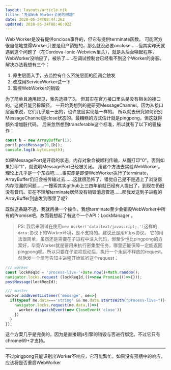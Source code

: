 ```yaml
---
layout: layouts/article.njk
title: "浅谈Web Worker关闭的问题"
date: 2020-05-24T08:44:26Z
updated: 2020-05-24T08:46:02Z
---
```


Web Worker是没有提供onclose事件的，但它有提供terminate函数。
可能官方很自信地觉得Worker只要是用户销毁的，那么就没必要onclose……但其实昨天就遇到这个问题了（在Cordova-Ionic-Webview里头），就是从后台唤起程序，WebWorker没响应了，被杀了……在调试控制台已经看不到这个Worker的身影。
解决办法我想有三个：
1. 原生层面入手，去监控有什么系统层面的回调会触发
2. 改成用ServiceWorker试一下
3. 监控WebWorker的销毁

为了简单且通用起见，我先选择了3。
但其实在官方接口里头是没有相关的接口的，这就只能另辟蹊径。
一开始我想到的是研究MessageChannel。因为从接口层面来说，它们几乎是一出的，也许底层实现是一样的。
所以就去研究如何识别MessageChannel是close状态的。最糟糕的方式估计就是pingpong，但这就得额外增加脏代码。
后来忽然想到transferable这个标准，所以就有了以下的骚操作：
```ts
const b = new ArrayBuffer(1);
port1.postMessage(0,[b]);
console.log(b.byteLength);
```
如果MessagePort是开启的状态，内存对象会被顺利传输，从而打印“0”。否则如果打印“1”，就说明MessagePort已经被关闭。
用这个方法去实验WebWorker。理论上几乎是一个东西吧……事实却是即便WebWorker执行了terminate，ArrayBuffer仍旧会被传输过去……这就很恐怖了，错觉自己是不是遇上了浏览器内存泄漏的问题……一搜索其实github上三四年前就已经有人提出了，到现在仍旧没有音讯。实在不理解terminate居然没有销毁消息管道……那我发送到子进程的ArrayBuffer到底发到哪里了呢?

既然这条路不通，我就再换一个操作。我想terminate至少会销毁WebWorker中所有的Promise吧。故而我想起了有这个一个API：LockManager 。
> PS: 我后来测试在使用`new Worker('data:text/javascript;,')`这样的`data:`协议下的Worker环境，是不支持的。建议还是用https协议。
它的用法很简单，虽然还是需要在子进程中注入代码，但至少也比pingpong的方案好，毕竟Worker就是要用来执行密集型任务，哪里还能保障一定能返回pingpong呢。所以只要在子进程启动后，执行一个永远不释放的request，然后发一个信号告知主进程开始监听这个request：
```ts
/// worker
const lockReqId = 'process-live-'+Date.now()+Math.random();
navigator.locks.request (lockReqId,()=>new Promise(()=>{}));
postMessage(lockReqId);

/// master
worker.addEventListener('message', me=>{
  if(typeof me.data==='string' && me.data.startsWith("process-live-")){
    navigator.locks.request(me.data,()=>{
      worker.dispatchEvent(new CloseEvent('close'))
    })
  }
});
```
这个方案几乎是完美的。因为是直接跟js引擎的销毁与否进行绑定。不过它只有chrome69+才支持。

----

不过pingpong只能识别出Worker不响应，它可能繁忙。如果没有预期中的响应，应该将是否重启WebWorker